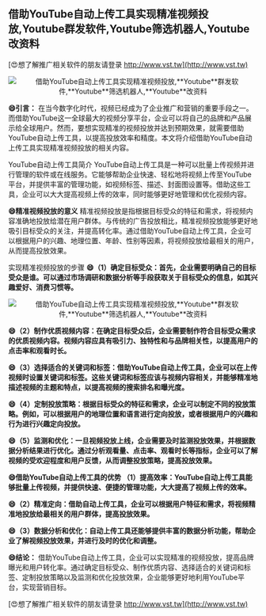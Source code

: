 ## **借助YouTube自动上传工具实现精准视频投放,**Youtube**群发软件,**Youtube**筛选机器人,**Youtube**改资料**

[😍想了解推广相关软件的朋友请登录 http://www.vst.tw](http://www.vst.tw)

 <center><img src="https://vst.tw/MP4/tuiguang/png/8.png" alt="借助YouTube自动上传工具实现精准视频投放,**Youtube**群发软件,**Youtube**筛选机器人,**Youtube**改资料"></center>

**😄引言：**
在当今数字化时代，视频已经成为了企业推广和营销的重要手段之一。而借助YouTube这一全球最大的视频分享平台，企业可以将自己的品牌和产品展示给全球用户。然而，要想实现精准的视频投放并达到预期效果，就需要借助YouTube自动上传工具，以提高投放效率和精度。本文将介绍借助YouTube自动上传工具实现精准视频投放的相关内容。

YouTube自动上传工具简介
YouTube自动上传工具是一种可以批量上传视频并进行管理的软件或在线服务。它能够帮助企业快速、轻松地将视频上传至YouTube平台，并提供丰富的管理功能，如视频标签、描述、封面图设置等。借助这些工具，企业可以大大提高视频上传的效率，同时能够更好地管理和优化视频内容。

**😄精准视频投放的意义**
精准视频投放是指根据目标受众的特征和需求，将视频内容准确地投放给潜在用户群体。与传统的广告投放相比，精准视频投放能够更好地吸引目标受众的关注，并提高转化率。通过借助YouTube自动上传工具，企业可以根据用户的兴趣、地理位置、年龄、性别等因素，将视频投放给最相关的用户，从而提高投放效果。

实现精准视频投放的步骤
**😄（1）确定目标受众：首先，企业需要明确自己的目标受众是谁。可以通过市场调研和数据分析等手段获取关于目标受众的信息，如其兴趣爱好、消费习惯等。**

 <center><img src="https://vst.tw/MP4/tuiguang/png/3.png" alt="借助YouTube自动上传工具实现精准视频投放,**Youtube**群发软件,**Youtube**筛选机器人,**Youtube**改资料"></center>

**😄（2）制作优质视频内容：在确定目标受众后，企业需要制作符合目标受众需求的优质视频内容。视频内容应具有吸引力、独特性和与品牌相关性，以提高用户的点击率和观看时长。**

**😄（3）选择适合的关键词和标签：借助YouTube自动上传工具，企业可以在上传视频时设置关键词和标签。这些关键词和标签应该与视频内容相关，并能够精准地描述视频的主题和特点，以提高视频的搜索排名和曝光度。**

**😄（4）定制投放策略：根据目标受众的特征和需求，企业可以制定不同的投放策略。例如，可以根据用户的地理位置和语言进行定向投放，或者根据用户的兴趣和行为进行兴趣定向投放。**

**😄（5）监测和优化：一旦视频投放上线，企业需要及时监测投放效果，并根据数据分析结果进行优化。通过分析观看量、点击率、观看时长等指标，企业可以了解视频的受欢迎程度和用户反馈，从而调整投放策略，提高投放效果。**

**😄借助YouTube自动上传工具的优势 （1）提高效率：YouTube自动上传工具能够批量上传视频，并提供快速、便捷的管理功能，大大提高了视频上传的效率。**

**😄（2）精准定向：借助自动上传工具，企业可以根据用户特征和需求，将视频精准地投放给最相关的用户群体，提高投放效果。**

**😄（3）数据分析和优化：自动上传工具还能够提供丰富的数据分析功能，帮助企业了解视频投放效果，并进行及时的优化和调整。**

**😄结论：**
借助YouTube自动上传工具，企业可以实现精准的视频投放，提高品牌曝光和用户转化率。通过确定目标受众、制作优质内容、选择适合的关键词和标签、定制投放策略以及监测和优化投放效果，企业能够更好地利用YouTube平台，实现营销目标。

[😍想了解推广相关软件的朋友请登录 http://www.vst.tw](http://www.vst.tw)



